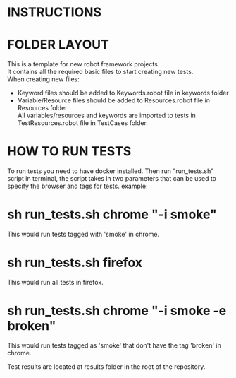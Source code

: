 # INSTRUCTIONS #
# FOLDER LAYOUT
This is a template for new robot framework projects.<br/>
It contains all the required basic files to start creating new tests.<br/>
When creating new files:  
- Keyword files should be added to Keywords.robot file in keywords folder<br/>
- Variable/Resource files should be added to Resources.robot file in Resources folder<br/>
All variables/resources and keywords are imported to tests in TestResources.robot file in
TestCases folder.

# HOW TO RUN TESTS
To run tests you need to have docker installed.
Then run "run_tests.sh" script in terminal, the script takes in two parameters
that can be used to specify the browser and tags for tests.
example:
# sh run_tests.sh chrome "-i smoke" #
This would run tests tagged with 'smoke' in chrome.

# sh run_tests.sh firefox #
This would run all tests in firefox.

# sh run_tests.sh chrome "-i smoke -e broken" #
This would run tests tagged as 'smoke' that don't have the tag 'broken' in chrome.

Test results are located at results folder in the root of the repository.